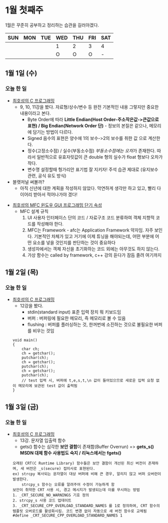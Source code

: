 # 1월 첫째주
1월은 꾸준히 공부하고 정리하는 습관을 길러야겠다.  



SUN | MON | TUE | WED | THU | FRI | SAT  
----|----|----|----|----|----|---- 
|  |  |  | 1 | 2 | 3 | 4   
|  |  |  | O | O | O | -   


## 1월 1일 (수)
### 오늘 한 일
- [최호성의 C 프로그래밍](https://www.youtube.com/watch?v=j4x7qNzEMjM&list=PLXvgR_grOs1BiznAEkzQdA9tlcA06qx75&index=11) 
  - 9, 10, 11강을 봤다. 자료형/상수/변수 등 완전 기본적인 내용 그렇지만 중요한 내용이라고 본다.
    - Byte Order에 따라 **Little Endian(Host Order-주소작은값->큰값으로 표현) / Big Endian(Network Order 단)** - 정보의 본질은 같으나, 메모리에 담기는 방법이 다르다. 
    - Signed 음수의 표현은 양수에 1의 보수->2의 보수를 취한 값 으로 계산한다.
    - 정수(고정소수점) / 실수(부동소수점) *부동소수점에는 오차*가 존재한다. 따라서 일반적으로 유효자릿값이 큰 double 형의 실수가 float 형보다 오차가 작다.
    - 변수명 설정할때 헝가리안 표기법 잘 지키자! 주석 습관 제대로 (유지보수 관련, 공식 유도 방식)
- 블랫저널 써볼까?
  - 아직 신년에 대한 계획을 작성하지 않았다. 막연하게 생각만 하고 있고, 빨리 다이어리 받아서 적어나가야 겠다!
+ [최호성의 MFC 윈도우 GUI 프로그래밍 단기 속성](https://www.youtube.com/watch?v=VPt69tFR4ww&list=PLXvgR_grOs1BEwuPXc0L7qm_11DeApwKJ&index=2&t=367s)
  + MFC 설계 규칙
    1. UI 사용자 인터페이스 단의 코드 / 자료구조 코드 분류하여 객체 지향적 코드를 작성해야 한다.
    2. MFC는 Framework - afc는 Application Framework 약자임. 자주 보인다. 기본적인 차체가 있고 거기에 이제 튜닝을 해야되는데, 어떤 부분에 어떤 요소를 넣을 것인지를 판단하는 것이 중요하다  
    3. 생성자에서는 객체 자신을 초기화하는 코드 외에는 아무것도 하지 않는다.
    4. 가상 함수는 called by framework, c++ 강의 듣다가 잠듬 졸려 여기까지
    
## 1월 2일 (목)
### 오늘 한 일
 - [최호성의 C 프로그래밍](https://www.youtube.com/watch?v=OX7nWwFTPnM&list=PLXvgR_grOs1BiznAEkzQdA9tlcA06qx75&index=12) 
   - 12강을 봤다.
     - stdin(standard input) 표준 입력 장치 뭐 키보드임
     - 버퍼 : 버퍼링에 필요한 메모리, 즉 메모리로 볼 수 있음
     - flushing : 버퍼를 플러싱하는 것, 한꺼번에 소진하는 것으로 불필요한 버퍼를 비우는 것임  
    ```(.C)
    void main()
    {
        char ch;
        ch = getchar();
        putchar(ch);
        ch = getchar();
        putchar(ch);
        ch = getchar();
        putchar(ch);
        // test 입력 시, 버퍼에 t,e,s,t,\n 값이 들어있으므로 새로운 입력 요청 없이 메모리에 보관된 test 값이 출력됨
    }
    ```
## 1월 3일 (금)
### 오늘 한 일
 - [최호성의 C 프로그래밍](https://www.youtube.com/watch?v=FNGI3xRZ7XI&list=PLXvgR_grOs1BiznAEkzQdA9tlcA06qx75&index=13) 
   - 13강. 문자열 입출력 함수
    - gets() 함수는 심각한 **보안 결함**이 존재함(Buffer Overrun) => **gets_s() MSDN 대체 함수 사용법도 숙지 / 리눅스에서는 fgets()**
    ```
    오래된 CRT(C Runtime Library) 함수들은 보안 결함이 개선된 최신 버전이 존재하며, 새 버전은 _s(secure) 접미사로 표현된다.
    ex) strcpy 복사되는 문자열이 대상 버퍼에 비해 큰 경우, 알리지 않고 버퍼 오버런이 발생한다.
        strcpy_s 함수는 오류를 알려주어 수정이 가능하게 함
    보안이 취약한 CRT 사용 시, 경고 메시지가 발생되는데 이를 무시하는 방법
    1. _CRT_SECURE_NO_WARNINGS 기호 정의
    2. strcpy_s 사용 코드 업데이트
    3. _CRT_SECURE_CPP_OVERLOAD_STANDARD_NAMES 를 1로 정의하여, CRT 함수의 템플릿 오버로드를 활성화시킴. 코드 변경 없이 자동으로 새 버전 함수로 교체됨
    #define _CRT_SECURE_CPP_OVERLOAD_STANDARD_NAMES 1
    ```
  
